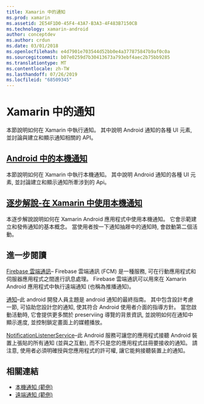 ```yaml
---
title: Xamarin 中的通知
ms.prod: xamarin
ms.assetid: 2E54F1D0-45F4-43A7-B3A3-4F483B7150CB
ms.technology: xamarin-android
author: conceptdev
ms.author: crdun
ms.date: 03/01/2018
ms.openlocfilehash: e4d7901e703544d52bb0e4a377875847b9af0c0a
ms.sourcegitcommit: b07e0259d7b30413673a793ebf4aec2b75bb9285
ms.translationtype: MT
ms.contentlocale: zh-TW
ms.lasthandoff: 07/26/2019
ms.locfileid: "68509345"
---
```

# <a name="notifications-in-xamarinandroid"></a>Xamarin 中的通知

本節說明如何在 Xamarin 中執行通知。 其中說明 Android 通知的各種 UI 元素, 並討論與建立和顯示通知相關的 API。

## <a name="local-notifications-in-androidlocal-notificationsmd"></a>[Android 中的本機通知](local-notifications.md)

本節說明如何在 Xamarin 中執行本機通知。 其中說明 Android 通知的各種 UI 元素, 並討論建立和顯示通知所牽涉到的 Api。

## <a name="walkthrough---using-local-notifications-in-xamarinandroidlocal-notifications-walkthroughmd"></a>[逐步解說-在 Xamarin 中使用本機通知](local-notifications-walkthrough.md)  
 
本逐步解說說明如何在 Xamarin Android 應用程式中使用本機通知。 它會示範建立和發佈通知的基本概念。 當使用者按一下通知抽屜中的通知時, 會啟動第二個活動。 

## <a name="further-reading"></a>進一步閱讀

[Firebase 雲端通訊](~/android/data-cloud/google-messaging/firebase-cloud-messaging.md)&ndash; Firebase 雲端通訊 (FCM) 是一種服務, 可在行動應用程式和伺服器應用程式之間進行訊息處理。 Firebase 雲端通訊可以用來在 Xamarin Android 應用程式中執行遠端通知 (也稱為推播通知)。

[通知](https://developer.android.com/guide/topics/ui/notifiers/notifications.html)&ndash;此 android 開發人員主題是 android 通知的最終指南。 其中包含設計考慮一節, 可協助您設計您的通知, 使其符合 Android 使用者介面的指導方針。 當您啟動活動時, 它會提供更多關於 preserviing 導覽的背景資訊, 並說明如何在通知中顯示進度, 並控制鎖定畫面上的媒體播放。

[NotificationListenerService](xref:Android.Service.Notification.NotificationListenerService)&ndash;此 Android 服務可讓您的應用程式接聽 Android 裝置上張貼的所有通知 (並與之互動), 而不只是您的應用程式註冊要接收的通知。
請注意, 使用者必須明確授與您應用程式的許可權, 讓它能夠接聽裝置上的通知。

## <a name="related-links"></a>相關連結

- [本機通知 (範例)](https://developer.xamarin.com/samples/monodroid/LocalNotifications/)
- [遠端通知 (範例)](https://developer.xamarin.com/samples/monodroid/RemoteNotifications/)
